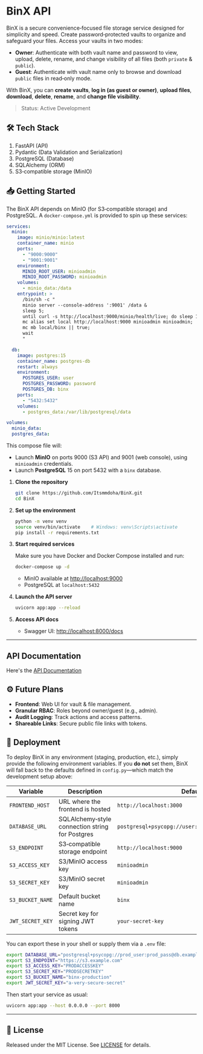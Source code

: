 # BinX API

BinX is a secure convenience‑focused file storage service designed for simplicity and speed. Create password‑protected vaults to organize and safeguard your files. Access your vaults in two modes:

* **Owner**: Authenticate with both vault name and password to view, upload, delete, rename, and change visibility of all files (both `private` & `public`).
* **Guest**: Authenticate with vault name only to browse and download `public` files in read‑only mode.

With BinX, you can **create vaults**, **log in (as guest or owner)**, **upload files**, **download**, **delete**, **rename**, and **change file visibility**.

> Status: Active Development

## 🛠️ Tech Stack

1. FastAPI (API)  
2. Pydantic (Data Validation and Serialization)  
3. PostgreSQL (Database)  
4. SQLAlchemy (ORM)  
5. S3‑compatible storage (MinIO)

## 📥 Getting Started

The BinX API depends on MinIO (for S3‑compatible storage) and PostgreSQL. A `docker-compose.yml` is provided to spin up these services:

```yaml
services:
  minio:
    image: minio/minio:latest
    container_name: minio
    ports:
      - "9000:9000"
      - "9001:9001"
    environment:
      MINIO_ROOT_USER: minioadmin
      MINIO_ROOT_PASSWORD: minioadmin
    volumes:
      - minio_data:/data
    entrypoint: >
      /bin/sh -c "
      minio server --console-address ':9001' /data &
      sleep 5;
      until curl -s http://localhost:9000/minio/health/live; do sleep 1; done;
      mc alias set local http://localhost:9000 minioadmin minioadmin;
      mc mb local/binx || true;
      wait
      "

  db:
    image: postgres:15
    container_name: postgres-db
    restart: always
    environment:
      POSTGRES_USER: user
      POSTGRES_PASSWORD: password
      POSTGRES_DB: binx
    ports:
      - "5432:5432"
    volumes:
      - postgres_data:/var/lib/postgresql/data

volumes:
  minio_data:
  postgres_data:
````

This compose file will:

* Launch **MinIO** on ports 9000 (S3 API) and 9001 (web console), using `minioadmin` credentials.
* Launch **PostgreSQL** 15 on port 5432 with a `binx` database.

1. **Clone the repository**

   ```bash
   git clone https://github.com/Itsmmdoha/BinX.git
   cd BinX
   ```
2. **Set up the environment**

   ```bash
   python -m venv venv
   source venv/bin/activate    # Windows: venv\Scripts\activate
   pip install -r requirements.txt
   ```
3. **Start required services**

   Make sure you have Docker and Docker Compose installed and run:

   ```bash
   docker-compose up -d
   ```

   * MinIO available at [http://localhost:9000](http://localhost:9000)
   * PostgreSQL at `localhost:5432`
4. **Launch the API server**

   ```bash
   uvicorn app:app --reload
   ```
5. **Access API docs**

   * Swagger UI: [http://localhost:8000/docs](http://localhost:8000/docs)

---

## API Documentation

Here's the [API Documentation](./API_Docs.md)

## ⚙️ Future Plans

* **Frontend**: Web UI for vault & file management.
* **Granular RBAC**: Roles beyond owner/guest (e.g., admin).
* **Audit Logging**: Track actions and access patterns.
* **Shareable Links**: Secure public file links with tokens.

## 🚀 Deployment

To deploy BinX in any environment (staging, production, etc.), simply provide the following environment variables. If you **do not** set them, BinX will fall back to the defaults defined in `config.py`—which match the development setup above:

| Variable         | Description                                     | Default (dev)                                            |
| ---------------- | ----------------------------------------------- | -------------------------------------------------------- |
| `FRONTEND_HOST`  | URL where the frontend is hosted                | `http://localhost:3000`                                  |
| `DATABASE_URL`   | SQLAlchemy‑style connection string for Postgres | `postgresql+psycopg://user:password@localhost:5432/binx` |
| `S3_ENDPOINT`    | S3‑compatible storage endpoint                  | `http://localhost:9000`                                  |
| `S3_ACCESS_KEY`  | S3/MinIO access key                             | `minioadmin`                                             |
| `S3_SECRET_KEY`  | S3/MinIO secret key                             | `minioadmin`                                             |
| `S3_BUCKET_NAME` | Default bucket name                             | `binx`                                                   |
| `JWT_SECRET_KEY` | Secret key for signing JWT tokens               | `your-secret-key`                                        |

You can export these in your shell or supply them via a `.env` file:

```bash
export DATABASE_URL="postgresql+psycopg://prod_user:prod_pass@db.example.com:5432/binx_prod"
export S3_ENDPOINT="https://s3.example.com"
export S3_ACCESS_KEY="PRODACCESSKEY"
export S3_SECRET_KEY="PRODSECRETKEY"
export S3_BUCKET_NAME="binx-production"
export JWT_SECRET_KEY="a-very-secure-secret"
```

Then start your service as usual:

```bash
uvicorn app:app --host 0.0.0.0 --port 8000
```

---

## 📄 License

Released under the MIT License. See [LICENSE](./LICENSE) for details.
